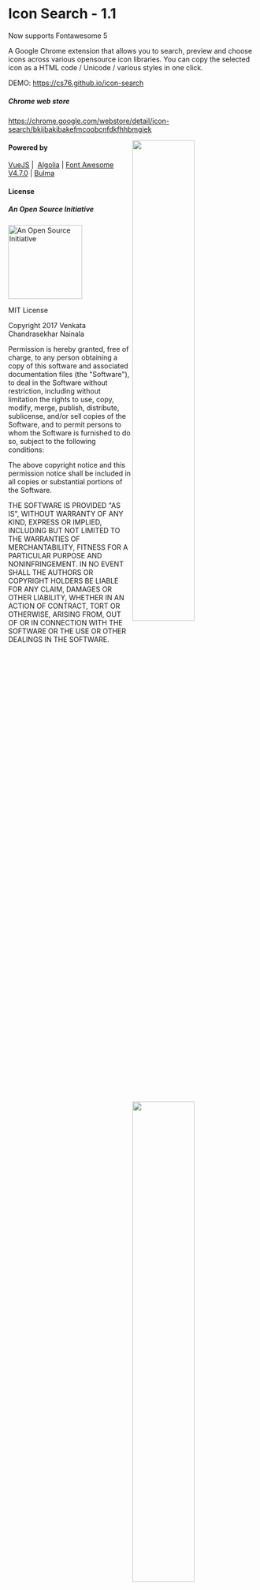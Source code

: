 # Icon Search - 1.1

Now supports Fontawesome 5

A Google Chrome extension that allows you to search, preview and choose icons across various opensource icon libraries. You can copy the selected icon as a HTML code / Unicode / various styles in one click.

DEMO: https://cs76.github.io/icon-search

##### Chrome web store

https://chrome.google.com/webstore/detail/icon-search/bkijbakibakefmcoobcnfdkfhhbmgiek


<img align="right" src="https://lh3.googleusercontent.com/2Wgt_u2xcbc31HEkaQ63kvH292FyeMJ9JnA0U_cqfKFQx4v4IMnzM2_NJ5qp5WgsXHa-iP83Wko=w640-h400-e365" width="50%">
<img align="right" src="https://lh3.googleusercontent.com/oL_IQS8sF0t4oH_CtJKbs79iLkR1R-07guN3slioSWnLYFcnwn4_gJNwtR1o0Ai0hCzGVlkj8A=w640-h400-e365" width="50%">
<img align="right" src="https://lh3.googleusercontent.com/DrzrDjdlyJNTNwmbANyw0QJNL3AakQfiPJpRYt3JOKxuy7Td5fPSUJv5YgjZsCEzf2DQ48Bi7Q=w640-h400-e365" width="50%">
<img align="right" src="https://lh3.googleusercontent.com/MMBEFcuoJLi-PFyfqZq923HxcOYQkPSTo6tMztL3z3p3deNhEUb8K565Tx_CA8yYzTYBYYAqZw=w640-h400-e365" width="50%">
<img align="right" src="https://lh3.googleusercontent.com/p7nX0ORZVDsEB3bCb3n1wpKamblYGW5aYqshCgajp3i_t2FZdR5PZHBV63DAyzDx0HmU-UT1Ig=w640-h400-e365" width="50%">

#### Powered by

[VueJS](https://vuejs.org/)  |  [Algolia](https://www.algolia.com/)  |   [Font Awesome V4.7.0](http://fontawesome.io/) | [Bulma](http://bulma.io/)


#### License

##### An Open Source Initiative
<img alt="An Open Source Initiative" src="https://opensource.org/files/osi_keyhole_300X300_90ppi_0.png" width="150">

MIT License

Copyright 2017 Venkata Chandrasekhar Nainala

Permission is hereby granted, free of charge, to any person obtaining a copy of this software and associated documentation files (the "Software"), to deal in the Software without restriction, including without limitation the rights to use, copy, modify, merge, publish, distribute, sublicense, and/or sell copies of the Software, and to permit persons to whom the Software is furnished to do so, subject to the following conditions:

The above copyright notice and this permission notice shall be included in all copies or substantial portions of the Software.

THE SOFTWARE IS PROVIDED "AS IS", WITHOUT WARRANTY OF ANY KIND, EXPRESS OR IMPLIED, INCLUDING BUT NOT LIMITED TO THE WARRANTIES OF MERCHANTABILITY, FITNESS FOR A PARTICULAR PURPOSE AND NONINFRINGEMENT. IN NO EVENT SHALL THE AUTHORS OR COPYRIGHT HOLDERS BE LIABLE FOR ANY CLAIM, DAMAGES OR OTHER LIABILITY, WHETHER IN AN ACTION OF CONTRACT, TORT OR OTHERWISE, ARISING FROM, OUT OF OR IN CONNECTION WITH THE SOFTWARE OR THE USE OR OTHER DEALINGS IN THE SOFTWARE.
